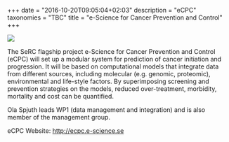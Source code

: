 +++
date = "2016-10-20T09:05:04+02:03"
description = "eCPC"
taxonomies = "TBC"
title = "e-Science for Cancer Prevention and Control"
+++

![](/img/ecpc_logo.png)

The SeRC flagship project e-Science for Cancer Prevention and Control (eCPC) will set up a modular system for prediction of cancer initiation and progression. It will be based on computational models that integrate data from different sources, including molecular (e.g. genomic, proteomic), environmental and life-style factors. By superimposing screening and prevention strategies on the models, reduced over-treatment, morbidity, mortality and cost can be quantified.

Ola Spjuth leads WP1 (data management and integration) and is also member of the management group.

eCPC Website: http://ecpc.e-science.se
